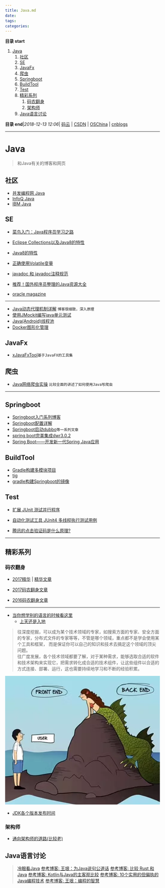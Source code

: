 ```yaml
---
title: Java.md
date: 
tags: 
categories: 
---
```


**目录 start**
 
1. [Java](#java)
    1. [社区](#社区)
    1. [SE](#se)
    1. [JavaFx](#javafx)
    1. [爬虫](#爬虫)
    1. [Springboot](#springboot)
    1. [BuildTool](#buildtool)
    1. [Test](#test)
    1. [精彩系列](#精彩系列)
        1. [码农翻身](#码农翻身)
        1. [架构师](#架构师)
    1. [Java语言讨论](#java语言讨论)

**目录 end**|_2018-12-13 12:06_| [码云](https://gitee.com/gin9) | [CSDN](http://blog.csdn.net/kcp606) | [OSChina](https://my.oschina.net/kcp1104) | [cnblogs](http://www.cnblogs.com/kuangcp)
****************************************
# Java
> 和Java有关的博客和网页  
## 社区
- [并发编程网 Java](http://ifeve.com/category/java/)
- [InfoQ Java](http://www.infoq.com/cn/java)
- [IBM Java](https://www.ibm.com/developerworks/cn/java/)

## SE
- [ 菜鸟入门：Java程序员学习之路 ](http://blog.csdn.net/zzp16/article/details/5614588)
- [Eclipse Collections以及Java8的特性](http://www.infoq.com/cn/articles/eclipse-collections?utm_campaign=rightbar_v2&utm_source=infoq&utm_medium=articles_link&utm_content=link_text)
- [Java8的特性](http://www.jb51.net/article/48304.htm)
- [正确使用Volatile变量](https://www.ibm.com/developerworks/cn/java/j-jtp06197.html)
- [javadoc 和 javadoc注释规范](http://www.cnblogs.com/felix-/p/4310229.html)
- [推荐！国外程序员整理的Java资源大全](http://www.codeceo.com/article/java-resource-collection.html)

- [oracle magazine](https://blogs.oracle.com/java/java-magazine-design-pattern)
***************
- [Java动态代理机制详解](http://blog.csdn.net/luanlouis/article/details/24589193) `博客很细致，深入原理`
- [使用JMockit编写java单元测试](http://blog.csdn.net/chjttony/article/details/17838693)
- [Java(Android)线程池](http://www.trinea.cn/android/java-android-thread-pool/)
- [Docker图形化管理](http://blog.liuker.cn/index.php/docker/31.html)

## JavaFx
- [xJavaFxTool](https://gitee.com/xwintop/xJavaFxTool)`基于JavaFX的工具集`

## 爬虫
- [Java网络爬虫实操](https://juejin.im/post/5a804b2cf265da4e9c63265b) `比较全面的讲述了如何使用Java写爬虫`

*****
## Springboot
- [Springboot入门系列博客](http://www.cnblogs.com/page12/p/7899380.html)
- [Springboot配置详解](https://segmentfault.com/a/1190000004315890)
- [Springboot启动dubbo](https://coderknock.com/blog/2017/03/01/spring%20boot%E5%90%AF%E5%8A%A8dubbo.html)`等一系列文章`
- [spring boot完美集成dwr3.0.2](http://blog.csdn.net/melody_susan/article/details/78659696)
- [Spring Boot——开发新一代Spring Java应用](https://www.tianmaying.com/tutorial/spring-boot-overview)

## BuildTool
- [Gradle构建多模块项目](http://blog.javachen.com/2015/01/07/build-multi-module-project-with-gradle.html)
- [tig](http://blog.csdn.net/willwcw/article/details/46517331)
- [gradle构建Springboot的镜像](http://www.jianshu.com/p/0dac3ae2a2c9)

## Test
- [扩展 JUnit 测试并行程序](https://www.ibm.com/developerworks/cn/java/j-lo-junit-ext/)
- [自动化测试工具 JUnit4 多线程执行测试用例](https://testerhome.com/topics/2502)

- [腾讯的点击验证码是什么原理?](https://www.zhihu.com/question/40564744)
*****************
## 精彩系列
### 码农翻身
- [2017精华](http://chuansong.me/n/1501046251110) | [精华文章](http://blog.csdn.net/fanpeihua123/article/details/58151161)

- [2017码农翻身文章](https://mp.weixin.qq.com/s?__biz=MzAxOTc0NzExNg==&mid=2665514184&idx=1&sn=3ace64c3a9eba2adf1ef94406e2ebf2b&chksm=80d67c8bb7a1f59d556bd7478626a4674ff07021726f84b4681b41ad7c6dbb4cfcf687dcf00a&scene=21#wechat_redirect)
- [2016码农翻身文章](https://mp.weixin.qq.com/s?__biz=MzAxOTc0NzExNg==&mid=2665513504&idx=1&sn=25dd6420e3056101dd3f6fdaedacaa2a&chksm=80d67a63b7a1f37572a5159ff6f53810467c15c8beec94770e8360c45f45036360d77755ee78&scene=21#wechat_redirect)


*****
- [当你想学别的语言的时候看这里](https://segmentfault.com/q/1010000004701437)
    - [上天还是入地](https://mp.weixin.qq.com/s?__biz=MzAxOTc0NzExNg==&mid=2665513899&idx=1&sn=3cc7e1721c3533e0f83bea906b8e1be5&chksm=80d67be8b7a1f2fe9da014603f0b94e231773a38151d7160c5d210e17de41f67ffe55e03f422&scene=21#wechat_redirect)
> 往深度挖掘，可以成为某个技术领域的专家，如搜索方面的专家、安全方面的专家，分布式文件的专家等等，不管是哪个领域，重点都不是学会使用某个工具和框架， 而是保证你可以自己的知识和技术去搞定这个领域的顶尖问题。  
往广度发展，各个技术领域都要了解，对于某种需求，能够选取合适的软件和技术架构来实现它，把需求转化成合适的技术组件，让这些组件以合适的方式连接、部署、运行，这也需要持续地学习和不断的经验积累。

![前后端](https://raw.githubusercontent.com/Kuangcp/ImageRepos/master/Image/fun/640.webp)

- [JDK各个版本发布时间](http://blog.csdn.net/tanxinwhu/article/details/6969086)

### 架构师
- [通向架构师的道路(比较老)](http://www.10tiao.com/html/194/201801/2651479837/1.html)

## Java语言讨论
> [冷眼看Java](http://swiftlet.net/archives/2530)
> [参考博客: 王垠：为Java说句公道话](http://www.techug.com/post/java-python.html)
> [参考博客: 比较 Rust 和 Java](http://www.techug.com/post/comparing-rust-and-java.html)
> [参考博客: Kotlin与Java的主客观比较](http://www.techug.com/post/kotlin-vs-java-the-whole-story.html)
> [参考博客: 10个实用的但偏执的Java编程技术](http://www.techug.com/post/10-java-tips.html)
> [参考博客: 王垠：编程的智慧](http://www.techug.com/post/programming-philosophy.html)



